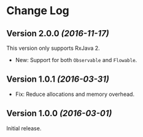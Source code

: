 Change Log
==========

Version 2.0.0 *(2016-11-17)*
----------------------------

This version only supports RxJava 2.

 * New: Support for both `Observable` and `Flowable`.


Version 1.0.1 *(2016-03-31)*
----------------------------

 * Fix: Reduce allocations and memory overhead.


Version 1.0.0 *(2016-03-01)*
----------------------------

Initial release.
